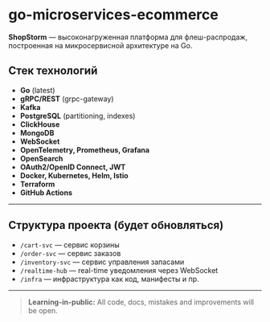 # go-microservices-ecommerce

**ShopStorm** — высоконагруженная платформа для флеш-распродаж, построенная на микросервисной архитектуре на Go.

## Стек технологий

- **Go** (latest)
- **gRPC/REST** (grpc-gateway)
- **Kafka**
- **PostgreSQL** (partitioning, indexes)
- **ClickHouse**
- **MongoDB**
- **WebSocket**
- **OpenTelemetry, Prometheus, Grafana**
- **OpenSearch**
- **OAuth2/OpenID Connect, JWT**
- **Docker, Kubernetes, Helm, Istio**
- **Terraform**
- **GitHub Actions**

---

## Структура проекта (будет обновляться)

- `/cart-svc` — сервис корзины
- `/order-svc` — сервис заказов
- `/inventory-svc` — сервис управления запасами
- `/realtime-hub` — real-time уведомления через WebSocket
- `/infra` — инфраструктура как код, манифесты и пр.

---

> **Learning-in-public:** All code, docs, mistakes and improvements will be open.  